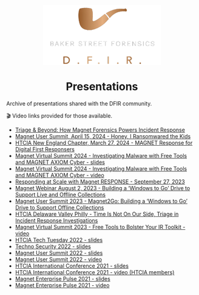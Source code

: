 <div align="center">
 <img style="padding:0;vertical-align:bottom;" height="158" width="311" src="/_images/BSF.png"/>
 <p>
  <h1>
   Presentations
  </h1>
 </p>

</div>

Archive of presentations shared with the DFIR community.
>
🎬 Video links provided for those available.

- [Triage & Beyond: How Magnet Forensics Powers Incident Response](/presentations/Triage_and_Beyond.pdf)
- [Magnet User Summit, April 15, 2024 - Honey, I Ransomwared the Kids](/presentations/MUS2024_HoneyRansom.pdf)
- [HTCIA New England Chapter, March 27, 2024 - MAGNET Response for Digital First Responsers](/presentations/HTCIA_NE.pdf)
- [Magnet Virtual Summit 2024 - Investigating Malware with Free Tools and MAGNET AXIOM Cyber - slides](/presentations/MVS2024_InvestigatingMalware.pdf)
- [Magnet Virtual Summit 2024 - Investigating Malware with Free Tools and MAGNET AXIOM Cyber - video](/presentations/https://www.magnetforensics.com/resources/investigating-malware-with-free-tools-and-magnet-axiom-cyber/)
- [Responding at Scale with Magnet RESPONSE - September 27, 2023](/presentations/RespondingAtScaleWithMagnetRESPONSE.pdf)
- [Magnet Webinar August 2, 2023 - Building a ‘Windows to Go’ Drive to Support Live and Offline Collections](/presentations/Magnet2Go.pdf)
- [Magnet User Summit 2023 - Magnet2Go: Building a ‘Windows to Go’ Drive to Support Offline Collections](/presentations/MUS2023_Magnet2Go.pdf)
- [HTCIA Delaware Valley Philly - Time Is Not On Our Side, Triage in Incident Response Investigations](/presentations/HTCIA-Triage.pdf)
- [Magnet Virtual Summit 2023 - Free Tools to Bolster Your IR Toolkit - video](/presentations/https://www.magnetforensics.com/resources/free-triage-tools-to-bolster-your-ir-toolkit/)
- [HTCIA Tech Tuesday 2022 - slides](/presentations/HTCIA_TechTuesday.pdf)
- [Techno Security 2022 - slides](/presentations/Techno_2022_FreeTools4DFIR.pdf)
- [Magnet User Summit 2022 - slides](/presentations/MUS2022_FreeTools.pdf)
- [Magnet User Summit 2022 - video](/presentations/https://youtu.be/aVDYQvCcoFU)
- [HTCIA International Conference 2021 - slides](/presentations/HTCIA_Powershell.pdf)
- [HTCIA International Conference 2021 - video (HTCIA members)](/presentations/https://train.htcia.org/products/powershell-tools-for-ir-forensics-collection)
- [Magnet Enterprise Pulse 2021 - slides](/presentations/PowerShellToolsForIR.pdf)
- [Magnet Enterprise Pulse 2021 - video](/presentations/https://youtu.be/HpYxciMqEzM)
